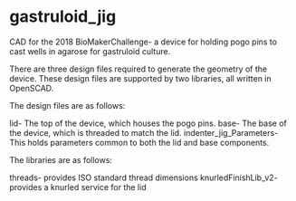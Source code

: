 # gastruloid_jig
CAD for the 2018 BioMakerChallenge- a device for holding pogo pins to cast wells in agarose for gastruloid culture.

There are three design files required to generate the geometry of the device. These design files are supported by two libraries, all written in OpenSCAD.

The design files are as follows:

lid- The top of the device, which houses the pogo pins.
base- The base of the device, which is threaded to match the lid.
indenter_jig_Parameters- This holds parameters common to both the lid and base components.

The libraries are as follows:

threads- provides ISO standard thread dimensions
knurledFinishLib_v2- provides a knurled service for the lid
